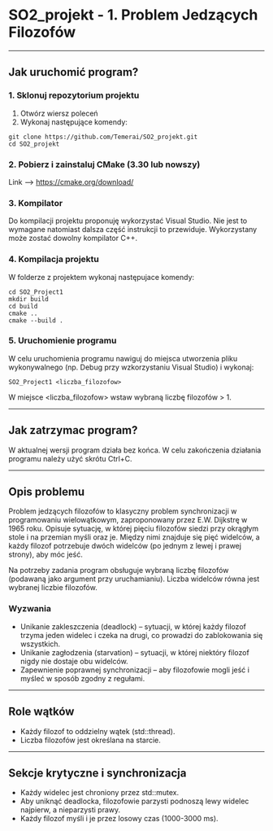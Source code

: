# SO2_projekt - 1. Problem Jedzących Filozofów
---
## Jak uruchomić program?
### 1. Sklonuj repozytorium projektu
1. Otwórz wiersz poleceń
2. Wykonaj następujące komendy:
```shell
git clone https://github.com/Temerai/SO2_projekt.git
cd SO2_projekt

```

### 2. Pobierz i zainstaluj CMake (3.30 lub nowszy)
Link --> https://cmake.org/download/

### 3. Kompilator
Do kompilacji projektu proponuję wykorzystać Visual Studio. Nie jest to wymagane natomiast dalsza część instrukcji 
to przewiduje. Wykorzystany może zostać dowolny kompilator C++.

### 4. Kompilacja projektu
W folderze z projektem wykonaj następujace komendy:
```shell
cd SO2_Project1
mkdir build
cd build
cmake ..
cmake --build .
```

### 5. Uruchomienie programu
W celu uruchomienia programu nawiguj do miejsca utworzenia pliku wykonywalnego (np. Debug przy wzkorzystaniu Visual 
Studio) i wykonaj:
```shell
SO2_Project1 <liczba_filozofow>
```
W miejsce <liczba_filozofow> wstaw wybraną liczbę filozofów > 1.

---
## Jak zatrzymac program?
W aktualnej wersji program działa bez końca. W celu zakończenia działania programu należy użyć skrótu Ctrl+C.

---
## Opis problemu
Problem jedzących filozofów to klasyczny problem synchronizacji w programowaniu wielowątkowym, zaproponowany przez 
E.W. Dijkstrę w 1965 roku. Opisuje sytuację, w której pięciu filozofów siedzi przy okrągłym stole i na przemian 
myśli oraz je. Między nimi znajduje się pięć widelców, a każdy filozof potrzebuje dwóch widelców (po jednym z lewej 
i prawej strony), aby móc jeść. 

Na potrzeby zadania program obsługuje wybraną liczbę filozofów (podawaną jako argument przy uruchamianiu). Liczba 
widelców równa jest 
wybranej liczbie filozofów.

### Wyzwania
- Unikanie zakleszczenia (deadlock) – sytuacji, w której każdy filozof trzyma jeden widelec i czeka na drugi, co 
prowadzi do zablokowania się wszystkich.
- Unikanie zagłodzenia (starvation) – sytuacji, w której niektóry filozof nigdy nie dostaje obu widelców.
- Zapewnienie poprawnej synchronizacji – aby filozofowie mogli jeść i myśleć w sposób zgodny z regułami.

---
## Role wątków
- Każdy filozof to oddzielny wątek (std::thread).
- Liczba filozofów jest określana na starcie.

---
## Sekcje krytyczne i synchronizacja
- Każdy widelec jest chroniony przez std::mutex.
- Aby uniknąć deadlocka, filozofowie parzysti podnoszą lewy widelec najpierw, a nieparzysti prawy.
- Każdy filozof myśli i je przez losowy czas (1000-3000 ms).